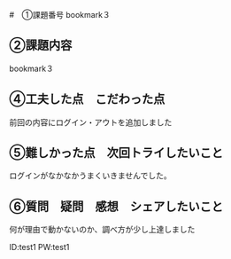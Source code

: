 #　①課題番号
 bookmark３

## ②課題内容
bookmark３

## ④工夫した点　こだわった点
前回の内容にログイン・アウトを追加しました
## ⑤難しかった点　次回トライしたいこと
ログインがなかなかうまくいきませんでした。
## ⑥質問　疑問　感想　シェアしたいこと
何が理由で動かないのか、調べ方が少し上達しました

ID:test1
PW:test1